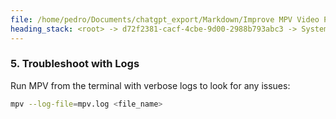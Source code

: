 ```yaml
---
file: /home/pedro/Documents/chatgpt_export/Markdown/Improve MPV Video Playback.md
heading_stack: <root> -> d72f2381-cacf-4cbe-9d00-2988b793abc3 -> System -> 95c09f59-8b0e-4edc-b0dd-971bed8c2aac -> System -> aaa2efe2-35da-40e0-9038-4d87d09532da -> User -> 785653dd-b9e0-47a8-951c-58227314c9a1 -> Assistant -> 1. Update Drivers -> 2. MPV Configuration -> 3. Disable V-Sync -> 4. Run MPV with High Priority -> For Linux: -> 5. Troubleshoot with Logs
---
```

### 5. Troubleshoot with Logs
Run MPV from the terminal with verbose logs to look for any issues:

```bash
mpv --log-file=mpv.log <file_name>
```


